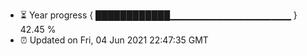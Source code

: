 - ⏳ Year progress { ████████████▁▁▁▁▁▁▁▁▁▁▁▁▁▁▁▁▁▁ } 42.45 %
- ⏰ Updated on Fri, 04 Jun 2021 22:47:35 GMT

